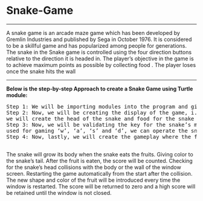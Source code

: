 # Snake-Game

<hr>
<p>
A snake game is an arcade maze game which has been developed by Gremlin Industries and published by Sega in October 1976. It is considered to be a skillful game and has popularized among people for generations. The snake in the Snake game is controlled using the four direction buttons relative to the direction it is headed in. The player’s objective in the game is to achieve maximum points as possible by collecting food . The player loses once the snake hits the wall
  </p>
<hr>
<p><b>Below is the step-by-step Approach to create a Snake Game using Turtle module:</b></p>
<pre>
Step 1: We will be importing modules into the program and giving default values for the game
Step 2: Now, we will be creating the display of the game, i.e, the window screen for the game where <br>we will create the head of the snake and food for the snake in the game and displaying the scores at the header of the game.
Step 3: Now, we will be validating the key for the snake’s movements. By clicking the keywords normally <br>used for gaming ‘w’, ‘a’, ‘s’ and ‘d’, we can operate the snake’s movements around the screen.
Step 4: Now, lastly, we will create the gameplay where the following will be happening:<br>
</pre>

The snake will grow its body when the snake eats the fruits.
Giving color to the snake’s tail.
After the fruit is eaten, the score will be counted.
Checking for the snake’s head collisions with the body or the wall of the window screen.
Restarting the game automatically from the start after the collision.
The new shape and color of the fruit will be introduced every time the window is restarted.
The score will be returned to zero and a high score will be retained until the window is not closed.<br>
</pre>
